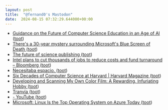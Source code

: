 ```yaml
---
layout: post
title:  "@fernand0's Mastodon"
date:  2024-08-15 07:32:29.644000+00:00
---
```

*  [Guidance on the Future of Computer Science Education in an Age of AI ](https://www.teachai.org/media/guidance-on-the-future-of-computer-science-education-in-an-age-of-a) ([toot](https://mastodon.social/@fernand0/112964871759007097))
*  [There&#39;s a 30-year mystery surrounding Microsoft&#39;s Blue Screen of Death  ](https://www.sfgate.com/tech/article/blue-screen-of-death-computer-outage-hits-calif-19583943.php) ([toot](https://mastodon.social/@fernand0/112964096236297757))
*  [The future of science publishing ](https://cen.acs.org/policy/publishing/future-science-publishing/102/i2) ([toot](https://mastodon.social/@fernand0/112963445828653772))
*  [Intel plans to cut thousands of jobs to reduce costs and fund turnaround – Bloomberg ](https://www.independent.ie/irish-news/intel-plans-to-cut-thousands-of-jobs-to-reduce-costs-and-fund-turnaround-bloomberg/a555409867.htm) ([toot](https://mastodon.social/@fernand0/112961504746294926))
*  [Necesitaba espacio. ](https://avecesunafoto.wordpress.com/2024/08/14/necesitaba-espacio-2) ([toot](https://mastodon.social/@fernand0/112961398264592224))
*  [Six Decades of Computer Science at Harvard \| Harvard Magazine ](https://www.harvardmagazine.com/2024/07/harry-lewis-computers-humanit) ([toot](https://mastodon.social/@fernand0/112961269897582094))
*  [Developing and Scanning My Own Color Film: A Rewarding, Infuriating Hobby ](https://www.404media.co/developing-and-scanning-my-own-color-film-a-rewarding-infuriating-hobby) ([toot](https://mastodon.social/@fernand0/112960986852359676))
*  [Tranvía ](https://www.flickr.com/photos/fernand0/53916032233) ([toot](https://mastodon.social/@fernand0/112960833269359945))
*  [- YouTube ](https://youtu.be/0EBTn_3DBY) ([toot](https://mastodon.social/@fernand0/112960827068673082))
*  [Microsoft: Linux Is the Top Operating System on Azure Today ](https://thenewstack.io/microsoft-linux-is-the-top-operating-system-on-azure-today) ([toot](https://mastodon.social/@fernand0/112960779102628578))
